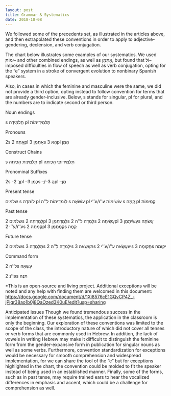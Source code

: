 ```yaml
---
layout: post
title: Grammar & Systematics
date: 2018-10-08
---
```

We followed some of the precedents set, as illustrated in the articles above, and then extrapolated these conventions in order to apply to adjective- gendering, declension, and verb conjugation.

The chart below illustrates some examples of our systematics. We used ִימוֹת– and other combined endings, as well as אָתֶמֵן, but found that וֹל– imposed difficulties in flow of speech as well as verb conjugation, opting for the “e” system in a stroke of convergent evolution to nonbinary Spanish speakers.

Also, in cases in which the feminine and masculine were the same, we did not provide a third option, opting instead to follow convention for terms that are already gender-inclusive. Below, s stands for singular, pl for plural, and the numbers are to indicate second or third person.

Noun endings

s
תָלמִידֶה
pl
תָלמִידִימוֹת

Pronouns

2s
אָתֶה
2pl
אָתֶמֵן
3s
הֶא
3pl
הֶמֵן

Construct Chains

s
תָלמִידֶת הָכִּיתַה
pl
תָלמִידוֹתֶי הָכִּיתַה

Pronominal Suffixes

2s
-ךֵ
2pl
–כֶמֵן
3s
–ֶ/–הֶ
3pl
–ָמַן

Present tense

שלמים
s
לוֹמדֶה
pl
לוֹמדִימוֹת
ל’’ה
s
עוֹשׂאַה
pl
עוֹשִׂימוֹת
ע’’ו/ע’’י
s
קָמֶה
pl
קָמִימוֹת

Past tense

שלמים
2s
לָמַדְתֶה
2pl
לָמַדְתֶמֵן
3s
לָמְדֶה
ל’’ה
2s
עָשִׂיתֶה
2pl
עָשִׂיתֶמֵן
3s
עָשׂתֶה
ע’’ו/ע’’י
2s
קָמְתֶה
2pl
קָמְתֶמֵן
3s
קָמֶה


Future tense

שלמים
2s
תִּלְמְדֶה
3s
ילְמדֶה
ל’’ה
2s
תּעָשֶׂאה
3s
יעעֲשֶׂאה
ע’’ו/ע’’י
2s
תָּקוּמֶה
3s
יקוּמה

Command form

ל’’ה
2s
עָשֶאַה


פ’’נ
2s
תנֶה

*This is an open-source and living project. Additional exceptions will be noted and any help with finding them are welcomed in this document: https://docs.google.com/document/d/1Xi8576cE1GQvCP4Z_-jPigr38ao1b0j8QaOzed3K0uE/edit?usp=sharing

Anticipated issues
Though we found tremendous success in the implementation of these systematics, the application in the classroom is only the beginning. Our exploration of these conventions was limited to the scope of the class, the introductory nature of which did not cover all tenses or verb forms that are commonly used in Hebrew. In addition, the lack of vowels in writing Hebrew may make it difficult to distinguish the feminine form from the gender-expansive form in publication for singular nouns as well as some verbs. Furthermore, convention standardization for exceptions would be necessary for smooth comprehension and widespread implementation, for we can share the tool of the  “e” but for exceptions highlighted in the chart, the convention could be molded to fit the speaker instead of being used in an established manner. Finally, some of the forms, such as in past tense, may require trained ears to hear the vocalized differences in emphasis and accent, which could be a challenge for comprehension as well.
